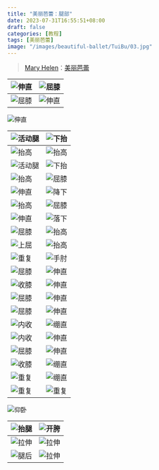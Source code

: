 ```yaml
---
title: "美丽芭蕾：腿部"
date: 2023-07-31T16:55:51+08:00
draft: false
categories: [教程]
tags: [美丽芭蕾]
image: "/images/beautiful-ballet/TuiBu/03.jpg"
---
```


>[Mary Helen](https://space.bilibili.com/1718958133)：[美丽芭蕾](https://www.bilibili.com/video/BV1tW411P7ew)

<!--more-->

![伸直](/images/beautiful-ballet/TuiBu/01.jpg) | ![屈膝](/images/beautiful-ballet/TuiBu/02.jpg)
-|-
![屈膝](/images/beautiful-ballet/TuiBu/32.jpg) | ![伸直](/images/beautiful-ballet/TuiBu/33.jpg)

![伸直](/images/beautiful-ballet/TuiBu/35.jpg)

![活动腿](/images/beautiful-ballet/TuiBu/36.jpg) | ![下抬](/images/beautiful-ballet/TuiBu/37.jpg)
-|-
![抬高](/images/beautiful-ballet/TuiBu/03.jpg) | ![抬高](/images/beautiful-ballet/TuiBu/34.jpg)
![活动腿](/images/beautiful-ballet/TuiBu/04.jpg) | ![下抬](/images/beautiful-ballet/TuiBu/05.jpg)
![抬高](/images/beautiful-ballet/TuiBu/10.jpg) | ![屈膝](/images/beautiful-ballet/TuiBu/11.jpg)
![伸直](/images/beautiful-ballet/TuiBu/08.jpg) | ![降下](/images/beautiful-ballet/TuiBu/09.jpg)
![抬高](/images/beautiful-ballet/TuiBu/42.jpg) | ![屈膝](/images/beautiful-ballet/TuiBu/43.jpg)
![伸直](/images/beautiful-ballet/TuiBu/44.jpg) | ![落下](/images/beautiful-ballet/TuiBu/41.jpg)
![屈膝](/images/beautiful-ballet/TuiBu/46.jpg) | ![抬高](/images/beautiful-ballet/TuiBu/47.jpg)
![上屈](/images/beautiful-ballet/TuiBu/17.jpg) | ![抬高](/images/beautiful-ballet/TuiBu/18.jpg)
![重复](/images/beautiful-ballet/TuiBu/19.jpg) | ![手肘](/images/beautiful-ballet/TuiBu/20.jpg)
![屈膝](/images/beautiful-ballet/TuiBu/50.jpg) | ![伸直](/images/beautiful-ballet/TuiBu/51.jpg)
![收膝](/images/beautiful-ballet/TuiBu/53.jpg) | ![伸直](/images/beautiful-ballet/TuiBu/54.jpg)
![屈膝](/images/beautiful-ballet/TuiBu/21.jpg) | ![伸直](/images/beautiful-ballet/TuiBu/22.jpg)
![屈膝](/images/beautiful-ballet/TuiBu/23.jpg) | ![伸直](/images/beautiful-ballet/TuiBu/24.jpg)
![内收](/images/beautiful-ballet/TuiBu/25.jpg) | ![绷直](/images/beautiful-ballet/TuiBu/26.jpg)
![内收](/images/beautiful-ballet/TuiBu/27.jpg) | ![伸直](/images/beautiful-ballet/TuiBu/28.jpg)
![屈膝](/images/beautiful-ballet/TuiBu/55.jpg) | ![伸直](/images/beautiful-ballet/TuiBu/56.jpg)
![收膝](/images/beautiful-ballet/TuiBu/57.jpg) | ![绷直](/images/beautiful-ballet/TuiBu/58.jpg)
![重复](/images/beautiful-ballet/TuiBu/59.jpg) | ![绷直](/images/beautiful-ballet/TuiBu/60.jpg)
![重复](/images/beautiful-ballet/TuiBu/29.jpg) | ![重复](/images/beautiful-ballet/TuiBu/30.jpg)

![仰卧](/images/beautiful-ballet/TuiBu/61.jpg)

![抬腿](/images/beautiful-ballet/TuiBu/62.jpg) | ![开胯](/images/beautiful-ballet/TuiBu/63.jpg)
-|-
![拉伸](/images/beautiful-ballet/TuiBu/14.jpg) | ![拉伸](/images/beautiful-ballet/TuiBu/31.jpg)
![腿后](/images/beautiful-ballet/TuiBu/15.jpg) | ![拉伸](/images/beautiful-ballet/TuiBu/16.jpg)
